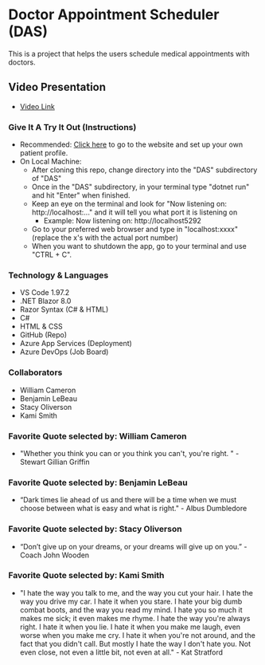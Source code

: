 # Doctor Appointment Scheduler (DAS)

This is a project that helps the users schedule medical appointments with doctors.

## Video Presentation

- [Video Link](https://www.youtube.com/watch?v=svDTdHf2qPA)

### Give It A Try It Out (Instructions)

- Recommended: [Click here](doctorappointmentscheduler.azurewebsites.net) to go to the website and set up your own patient profile.
- On Local Machine:
  - After cloning this repo, change directory into the "DAS" subdirectory of "DAS"
  - Once in the "DAS" subdirectory, in your terminal type "dotnet run" and hit "Enter" when finished.
  - Keep an eye on the terminal and look for "Now listening on: http://localhost:..." and it will tell you what port it is listening on
    - Example: Now listening on: http://localhost5292
  - Go to your preferred web browser and type in "localhost:xxxx" (replace the x's with the actual port number)
  - When you want to shutdown the app, go to your terminal and use "CTRL + C".

### Technology & Languages

- VS Code 1.97.2
- .NET Blazor 8.0
- Razor Syntax (C# & HTML)
- C#
- HTML & CSS
- GitHub (Repo)
- Azure App Services (Deployment)
- Azure DevOps (Job Board)

### Collaborators

- William Cameron
- Benjamin LeBeau
- Stacy Oliverson
- Kami Smith

### Favorite Quote selected by: William Cameron

- "Whether you think you can or you think you can't, you're right. " - Stewart Gillian Griffin

### Favorite Quote selected by: Benjamin LeBeau

- “Dark times lie ahead of us and there will be a time when we must choose between what is easy and what is right." - Albus Dumbledore

### Favorite Quote selected by: Stacy Oliverson

- “Don’t give up on your dreams, or your dreams will give up on you.” - Coach John Wooden

### Favorite Quote selected by: Kami Smith

- "I hate the way you talk to me, and the way you cut your hair. I hate the way you drive my car. I hate it when you stare. I hate your big dumb combat boots, and the way you read my mind. I hate you so much it makes me sick; it even makes me rhyme. I hate the way you're always right. I hate it when you lie. I hate it when you make me laugh, even worse when you make me cry. I hate it when you're not around, and the fact that you didn't call. But mostly I hate the way I don't hate you. Not even close, not even a little bit, not even at all." - Kat Stratford
